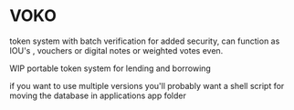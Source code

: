 # VOKO
token system with batch verification for added security, can function as IOU's , vouchers or digital notes or weighted votes even.

WIP portable token system for lending and borrowing

if you want to use multiple versions you'll probably want a shell script for moving the database in applications app folder